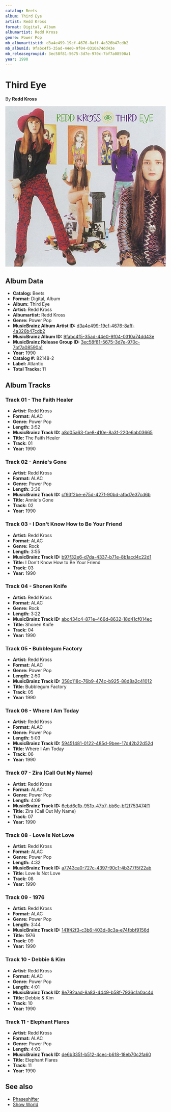 ```yaml
---
catalog: Beets
album: Third Eye
artist: Redd Kross
format: Digital, Album
albumartist: Redd Kross
genre: Power Pop
mb_albumartistid: d3a4e499-19cf-4676-8aff-4a326b47cdb2
mb_albumid: 9fabc4f5-35ad-44e0-9f04-0310a74dd43e
mb_releasegroupid: 3ec58f81-5675-3d7e-970c-7bf7a08590a1
year: 1990
---
```


# Third Eye

By **Redd Kross**

![](../../assets/beetscovers/Redd_Kross-Third_Eye.jpg)

## Album Data

- **Catalog:** Beets
- **Format:** Digital, Album
- **Album:** Third Eye
- **Artist:** Redd Kross
- **Albumartist:** Redd Kross
- **Genre:** Power Pop
- **MusicBrainz Album Artist ID:** [d3a4e499-19cf-4676-8aff-4a326b47cdb2](https://musicbrainz.org/artist/d3a4e499-19cf-4676-8aff-4a326b47cdb2)
- **MusicBrainz Album ID:** [9fabc4f5-35ad-44e0-9f04-0310a74dd43e](https://musicbrainz.org/release/9fabc4f5-35ad-44e0-9f04-0310a74dd43e)
- **MusicBrainz Release Group ID:** [3ec58f81-5675-3d7e-970c-7bf7a08590a1](https://musicbrainz.org/release-group/3ec58f81-5675-3d7e-970c-7bf7a08590a1)
- **Year:** 1990
- **Catalog #:** 82148-2
- **Label:** Atlantic
- **Total Tracks:** 11

## Album Tracks

### Track 01 - The Faith Healer

- **Artist:** Redd Kross
- **Format:** ALAC
- **Genre:** Power Pop
- **Length:** 3:52
- **MusicBrainz Track ID:** [a8d05a63-fae8-410e-8a3f-220e6ab03665](https://musicbrainz.org/recording/a8d05a63-fae8-410e-8a3f-220e6ab03665)
- **Title:** The Faith Healer
- **Track:** 01
- **Year:** 1990

### Track 02 - Annie's Gone

- **Artist:** Redd Kross
- **Format:** ALAC
- **Genre:** Power Pop
- **Length:** 3:36
- **MusicBrainz Track ID:** [cf93f2be-e75d-427f-90bd-afbd7e37cd6b](https://musicbrainz.org/recording/cf93f2be-e75d-427f-90bd-afbd7e37cd6b)
- **Title:** Annie's Gone
- **Track:** 02
- **Year:** 1990

### Track 03 - I Don't Know How to Be Your Friend

- **Artist:** Redd Kross
- **Format:** ALAC
- **Genre:** Rock
- **Length:** 3:55
- **MusicBrainz Track ID:** [b97f32e6-d7da-4337-b71e-8b1acd4c22d1](https://musicbrainz.org/recording/b97f32e6-d7da-4337-b71e-8b1acd4c22d1)
- **Title:** I Don't Know How to Be Your Friend
- **Track:** 03
- **Year:** 1990

### Track 04 - Shonen Knife

- **Artist:** Redd Kross
- **Format:** ALAC
- **Genre:** Rock
- **Length:** 3:22
- **MusicBrainz Track ID:** [abc434c4-871e-466d-8632-18d41cf014ec](https://musicbrainz.org/recording/abc434c4-871e-466d-8632-18d41cf014ec)
- **Title:** Shonen Knife
- **Track:** 04
- **Year:** 1990

### Track 05 - Bubblegum Factory

- **Artist:** Redd Kross
- **Format:** ALAC
- **Genre:** Power Pop
- **Length:** 2:50
- **MusicBrainz Track ID:** [358c118c-76b9-474c-b925-88d8a2c41012](https://musicbrainz.org/recording/358c118c-76b9-474c-b925-88d8a2c41012)
- **Title:** Bubblegum Factory
- **Track:** 05
- **Year:** 1990

### Track 06 - Where I Am Today

- **Artist:** Redd Kross
- **Format:** ALAC
- **Genre:** Power Pop
- **Length:** 5:03
- **MusicBrainz Track ID:** [59451481-0122-485d-9bee-17d42b22d52d](https://musicbrainz.org/recording/59451481-0122-485d-9bee-17d42b22d52d)
- **Title:** Where I Am Today
- **Track:** 06
- **Year:** 1990

### Track 07 - Zira (Call Out My Name)

- **Artist:** Redd Kross
- **Format:** ALAC
- **Genre:** Power Pop
- **Length:** 4:09
- **MusicBrainz Track ID:** [6ebd6c1b-951b-47b7-bb6e-bf2f753474f1](https://musicbrainz.org/recording/6ebd6c1b-951b-47b7-bb6e-bf2f753474f1)
- **Title:** Zira (Call Out My Name)
- **Track:** 07
- **Year:** 1990

### Track 08 - Love Is Not Love

- **Artist:** Redd Kross
- **Format:** ALAC
- **Genre:** Power Pop
- **Length:** 4:32
- **MusicBrainz Track ID:** [a7743ca0-727c-4397-90c1-4b377f5f22ab](https://musicbrainz.org/recording/a7743ca0-727c-4397-90c1-4b377f5f22ab)
- **Title:** Love Is Not Love
- **Track:** 08
- **Year:** 1990

### Track 09 - 1976

- **Artist:** Redd Kross
- **Format:** ALAC
- **Genre:** Power Pop
- **Length:** 3:44
- **MusicBrainz Track ID:** [141f42f3-c3b6-403d-8c3a-e74fbbf9156d](https://musicbrainz.org/recording/141f42f3-c3b6-403d-8c3a-e74fbbf9156d)
- **Title:** 1976
- **Track:** 09
- **Year:** 1990

### Track 10 - Debbie & Kim

- **Artist:** Redd Kross
- **Format:** ALAC
- **Genre:** Power Pop
- **Length:** 4:01
- **MusicBrainz Track ID:** [8e792aad-8a83-4449-b58f-7936c1a0ac4d](https://musicbrainz.org/recording/8e792aad-8a83-4449-b58f-7936c1a0ac4d)
- **Title:** Debbie & Kim
- **Track:** 10
- **Year:** 1990

### Track 11 - Elephant Flares

- **Artist:** Redd Kross
- **Format:** ALAC
- **Genre:** Power Pop
- **Length:** 4:03
- **MusicBrainz Track ID:** [de6b3351-b512-4cec-b618-18eb70c2fa60](https://musicbrainz.org/recording/de6b3351-b512-4cec-b618-18eb70c2fa60)
- **Title:** Elephant Flares
- **Track:** 11
- **Year:** 1990


## See also

- [Phaseshifter](Phaseshifter.md)
- [Show World](Show_World.md)
